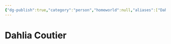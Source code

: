 ```yaml
---
{"dg-publish":true,"category":"person","homeworld":null,"aliases":["Dahlia"],"tags":["newjediorder","grandmaster","resistance","forcesensitive"],"permalink":"/dahlia-coutier/","dgHomeLink":true,"dgPassFrontmatter":true}
---
```



# Dahlia Coutier
